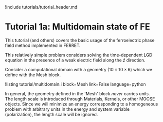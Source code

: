 !include tutorials/tutorial_header.md

# Tutorial 1a: Multidomain state of FE

This tutorial (and others) covers the basic usage of the ferroelectric phase field method implemented in FERRET.

This relatively simple problem considers solving the time-dependent LGD equation in the presence of a weak electric field along the $\hat{z}$ direction.

Consider a computational domain with a geometry $(10\times 10\times 6)$ which we define with the Mesh block.

!listing tutorial/multidomain.i
         block=Mesh
         link=False
         language=python

In general, the geometry defined in the 'Mesh' block *never* carries units. The length scale is introduced through Materials, Kernels, or other MOOSE objects. Since we will minimize an energy corresponding to a homogeneous problem with arbitrary units in the energy and system variable (polarization), the length scale will be ignored.

